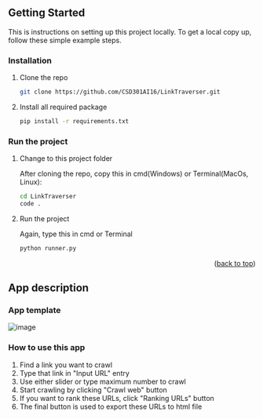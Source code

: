 ## Getting Started

This is instructions on setting up this project locally.
To get a local copy up, follow these simple example steps.

### Installation

1. Clone the repo
   ```sh
   git clone https://github.com/CSD301AI16/LinkTraverser.git
   ```
2. Install all required package
   ```sh
   pip install -r requirements.txt
   ```
### Run the project

1. Change to this project folder

   After cloning the repo, copy this in cmd(Windows) or Terminal(MacOs, Linux):
   ```sh
   cd LinkTraverser
   code .
   ```

2. Run the project

   Again, type this in cmd or Terminal
   ```sh
   python runner.py
   ```

<p align="right">(<a href="#top">back to top</a>)</p>

## App description

### App template

![image](https://user-images.githubusercontent.com/74652429/174450292-46fad300-5122-496f-bff5-89031191f9de.png)

### How to use this app

1. Find a link you want to crawl
2. Type that link in "Input URL" entry
3. Use either slider or type maximum number to crawl
4. Start crawling by clicking "Crawl web" button
5. If you want to rank these URLs, click "Ranking URLs" button
6. The final button is used to export these URLs to html file 

